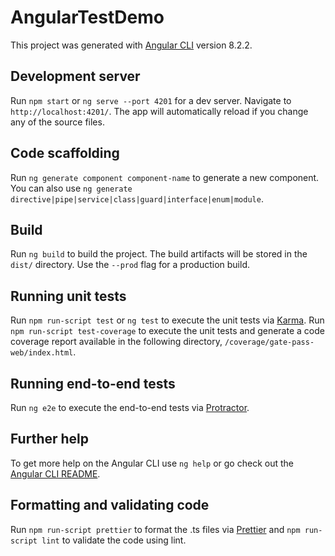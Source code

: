 # AngularTestDemo

This project was generated with [Angular CLI](https://github.com/angular/angular-cli) version 8.2.2.

## Development server

Run `npm start` or `ng serve --port 4201` for a dev server. Navigate to `http://localhost:4201/`. The app will automatically reload if you change any of the source files.

## Code scaffolding

Run `ng generate component component-name` to generate a new component. You can also use `ng generate directive|pipe|service|class|guard|interface|enum|module`.

## Build

Run `ng build` to build the project. The build artifacts will be stored in the `dist/` directory. Use the `--prod` flag for a production build.

## Running unit tests

Run `npm run-script test` or `ng test` to execute the unit tests via [Karma](https://karma-runner.github.io).
Run `npm run-script test-coverage` to execute the unit tests and generate a code coverage report available in the following directory, `/coverage/gate-pass-web/index.html`.

## Running end-to-end tests

Run `ng e2e` to execute the end-to-end tests via [Protractor](http://www.protractortest.org/).

## Further help

To get more help on the Angular CLI use `ng help` or go check out the [Angular CLI README](https://github.com/angular/angular-cli/blob/master/README.md).

## Formatting and validating code

Run `npm run-script prettier` to format the .ts files via [Prettier](https://prettier.io/) and `npm run-script lint` to validate the code using lint.

